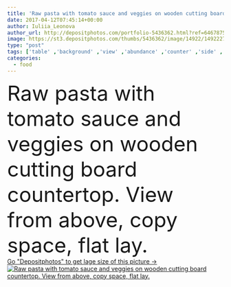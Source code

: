 ```yaml
---
title: 'Raw pasta with tomato sauce and veggies on wooden cutting board countertop. View from above, copy space. '
date: 2017-04-12T07:45:14+00:00
author: Iuliia_Leonova
author_url: http://depositphotos.com/portfolio-5436362.html?ref=64678756
image: https://st3.depositphotos.com/thumbs/5436362/image/14922/149222746/api_thumb_450.jpg?forcejpeg=true
type: "post"
tags: ['table' ,'background' ,'view' ,'abundance' ,'counter' ,'side' ,'healthy' ,'raw' ,'food' ,'board' ,'cooking' ,'cuisine' ,'ingredient' ,'delicious' ,'appetizing' ,'homemade' ,'dish' ,'menu' ,'restaurant' ,'mushroom' ,'tomato' ,'sauce' ,'dinner' ,'vegetarian' ,'pepper' ,'vegetables' ,'egg' ,'gourmet' ,'rosemary' ,'traditional' ,'culinary' ,'garlic' ,'italian' ,'top' ,'spice' ,'seasoning' ,'pasta' ,'spices' ,'flavor' ,'vegan' ,'spaghetti' ,'feast' ,'overhead' ,'noodle' ,'countertop' ,'penne' ,'fettuccine' ,'olive oil' ,'glutenfree' ,'flat lay' ]
categories: 
  - food
---
```

<div aling="center">
            <font size="60"> Raw pasta with tomato sauce and veggies on wooden cutting board countertop. View from above, copy space, flat lay.</font>   
</div>
<div>
    <a href='https://depositphotos.com/149222746/stock-photo-raw-pasta-with-tomato-sauce.html?ref=64678756' target=_blank > Go "Depositphotos" to get lage size of this picture ->
        <img href='https://depositphotos.com/149222746/stock-photo-raw-pasta-with-tomato-sauce.html?ref=64678756' src='https://st3.depositphotos.com/5436362/14922/i/950/depositphotos_149222746-stock-photo-raw-pasta-with-tomato-sauce.jpg?forcejpeg=true' alt='Raw pasta with tomato sauce and veggies on wooden cutting board countertop. View from above, copy space, flat lay.' >
    </a>
</div>
